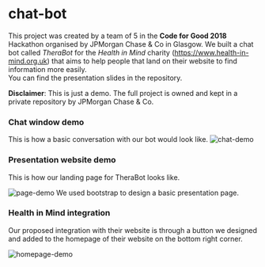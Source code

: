 # chat-bot
This project was created by a team of 5 in the **Code for Good 2018** Hackathon organised by JPMorgan Chase & Co in Glasgow.
We built a chat bot called *TheraBot* for the *Health in Mind* charity (https://www.health-in-mind.org.uk) that aims to help people that land on their website to find information more easily.  
You can find the presentation slides in the repository.  

**Disclaimer**: This is just a demo. The full project is owned and kept in a private repository by JPMorgan Chase & Co.

### Chat window demo
This is how a basic conversation with our bot would look like.
![chat-demo](https://github.com/andrei8782/chat-bot/blob/master/chat-demo.png?raw=true)
<br/>
### Presentation website demo
This is how our landing page for TheraBot looks like.  

![page-demo](https://github.com/andrei8782/chat-bot/blob/master/page-demo.png?raw=true)
We used bootstrap to design a basic presentation page.
<br/>
### Health in Mind integration
Our proposed integration with their website is through a button we designed and added to the homepage of their website on the bottom right corner.

![homepage-demo](https://github.com/andrei8782/chat-bot/blob/master/website-demo.jpg?raw=true)


